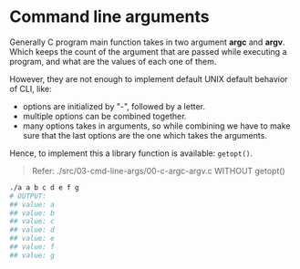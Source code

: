 # Command line arguments

Generally C program main function takes in two argument **argc** and **argv**. Which keeps the count of the argument that are passed while executing a program, and what are the values of each one of them.

However, they are not enough to implement default UNIX default behavior of CLI, like:

- options are initialized by "-", followed by a letter.
- multiple options can be combined together.
- many options takes in arguments, so while combining we have to make sure that the last options are the one which takes the arguments.

Hence, to implement this a library function is available: `getopt()`.

> Refer: ./src/03-cmd-line-args/00-c-argc-argv.c WITHOUT getopt()

```sh
./a a b c d e f g
# OUTPUT:
## value: a
## value: b
## value: c
## value: d
## value: e
## value: f
## value: g
```

